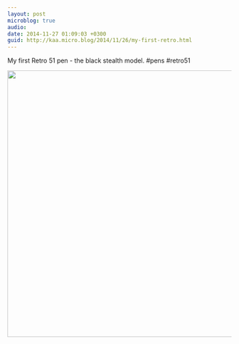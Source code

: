 ```yaml
---
layout: post
microblog: true
audio: 
date: 2014-11-27 01:09:03 +0300
guid: http://kaa.micro.blog/2014/11/26/my-first-retro.html
---
```

My first Retro 51 pen - the black stealth model. #pens #retro51

<img src="http://www.kaa.bz/uploads/2018/b3c6f0fd6d.jpg" width="600" height="600" />
